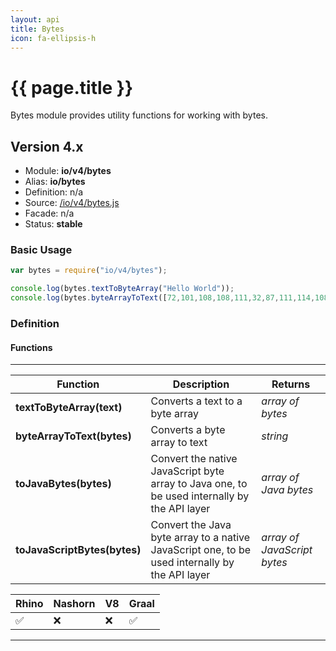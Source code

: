 ```yaml
---
layout: api
title: Bytes
icon: fa-ellipsis-h
---
```


{{ page.title }}
===

Bytes module provides utility functions for working with bytes.


Version 4.x
---


- Module: **io/v4/bytes**
- Alias: **io/bytes**
- Definition: n/a
- Source: [/io/v4/bytes.js](https://github.com/dirigiblelabs/api-io/blob/master/io/v4/bytes.js)
- Facade: n/a
- Status: **stable**


### Basic Usage

```javascript
var bytes = require("io/v4/bytes");

console.log(bytes.textToByteArray("Hello World"));
console.log(bytes.byteArrayToText([72,101,108,108,111,32,87,111,114,108,100]));
```

### Definition

#### Functions

---

Function     | Description | Returns
------------ | ----------- | --------
**textToByteArray(text)**   | Converts a text to a byte array | *array of bytes*
**byteArrayToText(bytes)**   | Converts a byte array to text | *string*
**toJavaBytes(bytes)**   | Convert the native JavaScript byte array to Java one, to be used internally by the API layer | *array of Java bytes*
**toJavaScriptBytes(bytes)**   | Convert the Java byte array to a native JavaScript one, to be used internally by the API layer | *array of JavaScript bytes*

Rhino | Nashorn | V8 | Graal |
----- | ------- | ---| ------|
 ✅   | ❌      | ❌  |  ✅   |

---
